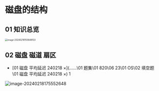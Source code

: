 # 磁盘的结构



## 01 知识总览

<img src="https://cvp.oss-cn-shanghai.aliyuncs.com/picgo/202402181536177.png" alt="image-20240218153648103" style="zoom:50%;" />

## 02 磁盘 磁道 扇区

*   [01 磁盘 平均延迟 240218 ×](..\..\..\01 题集\01 820\06 23\01 OS\02 填空题\01 磁盘 平均延迟 240218 ×)  1

![image-20240218175552648](https://cvp.oss-cn-shanghai.aliyuncs.com/picgo/202402181755074.png)
